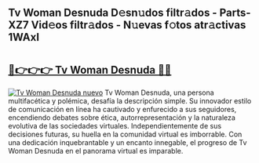 ## Tv Woman Desnuda D𝚎sn𝚞dos filtr𝚊dos - Parts-XZ7 Vid𝚎os filtr𝚊dos - N𝚞evas f𝚘tos atr𝚊ctivas 1WAxI

# <h2><a href="http://mb8hmj2.tromn.icu/?c=Tv+Woman+Desnuda">🔗👉👉👉 Tv Woman Desnuda 🔗🔗</a></h2>

[![Tv Woman Desnuda nuevo](https://i.imgur.com/pEAQMta.gif)](http://mb8hmj2.tromn.icu/?c=Tv+Woman+Desnuda)
Tv Woman Desnuda, una persona multifacética y polémica, desafía la descripción simple. Su innovador estilo de comunicación en línea ha cautivado y enfurecido a sus seguidores, encendiendo debates sobre ética, autorrepresentación y la naturaleza evolutiva de las sociedades virtuales. Independientemente de sus decisiones futuras, su huella en la comunidad virtual es imborrable. Con una dedicación inquebrantable y un encanto innegable, el progreso de Tv Woman Desnuda en el panorama virtual es imparable.
